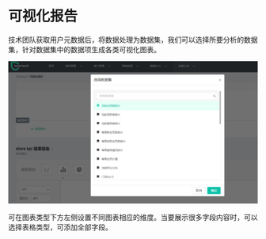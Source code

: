 # 可视化报告

技术团队获取用户元数据后，将数据处理为数据集，我们可以选择所要分析的数据集，针对数据集中的数据项生成各类可视化图表。

![](../.gitbook/assets/image%20%28280%29.png)

可在图表类型下方左侧设置不同图表相应的维度。当要展示很多字段内容时，可以选择表格类型，可添加全部字段。

